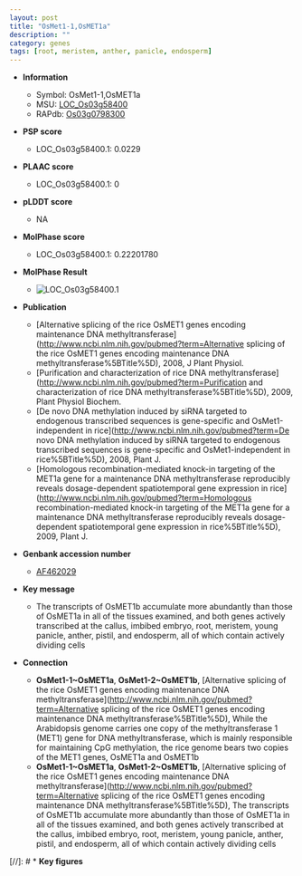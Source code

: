 ```yaml
---
layout: post
title: "OsMet1-1,OsMET1a"
description: ""
category: genes
tags: [root, meristem, anther, panicle, endosperm]
---
```


* **Information**  
    + Symbol: OsMet1-1,OsMET1a  
    + MSU: [LOC_Os03g58400](http://rice.plantbiology.msu.edu/cgi-bin/ORF_infopage.cgi?orf=LOC_Os03g58400)  
    + RAPdb: [Os03g0798300](http://rapdb.dna.affrc.go.jp/viewer/gbrowse_details/irgsp1?name=Os03g0798300)  

* **PSP score**  
    + LOC_Os03g58400.1: 0.0229 

* **PLAAC score**  
    + LOC_Os03g58400.1: 0 

* **pLDDT score**
    + NA


* **MolPhase score**
    + LOC_Os03g58400.1: 0.22201780

* **MolPhase Result**
    + ![LOC_Os03g58400.1](https://304243504.github.io/Pictures/LOC_Os03g/LOC_Os03g58400.1.png)

* **Publication**  
    + [Alternative splicing of the rice OsMET1 genes encoding maintenance DNA methyltransferase](http://www.ncbi.nlm.nih.gov/pubmed?term=Alternative splicing of the rice OsMET1 genes encoding maintenance DNA methyltransferase%5BTitle%5D), 2008, J Plant Physiol.
    + [Purification and characterization of rice DNA methyltransferase](http://www.ncbi.nlm.nih.gov/pubmed?term=Purification and characterization of rice DNA methyltransferase%5BTitle%5D), 2009, Plant Physiol Biochem.
    + [De novo DNA methylation induced by siRNA targeted to endogenous transcribed sequences is gene-specific and OsMet1-independent in rice](http://www.ncbi.nlm.nih.gov/pubmed?term=De novo DNA methylation induced by siRNA targeted to endogenous transcribed sequences is gene-specific and OsMet1-independent in rice%5BTitle%5D), 2008, Plant J.
    + [Homologous recombination-mediated knock-in targeting of the MET1a gene for a maintenance DNA methyltransferase reproducibly reveals dosage-dependent spatiotemporal gene expression in rice](http://www.ncbi.nlm.nih.gov/pubmed?term=Homologous recombination-mediated knock-in targeting of the MET1a gene for a maintenance DNA methyltransferase reproducibly reveals dosage-dependent spatiotemporal gene expression in rice%5BTitle%5D), 2009, Plant J.

* **Genbank accession number**  
    + [AF462029](http://www.ncbi.nlm.nih.gov/nuccore/AF462029)

* **Key message**  
    + The transcripts of OsMET1b accumulate more abundantly than those of OsMET1a in all of the tissues examined, and both genes actively transcribed at the callus, imbibed embryo, root, meristem, young panicle, anther, pistil, and endosperm, all of which contain actively dividing cells

* **Connection**  
    + __OsMet1-1~OsMET1a__, __OsMet1-2~OsMET1b__, [Alternative splicing of the rice OsMET1 genes encoding maintenance DNA methyltransferase](http://www.ncbi.nlm.nih.gov/pubmed?term=Alternative splicing of the rice OsMET1 genes encoding maintenance DNA methyltransferase%5BTitle%5D), While the Arabidopsis genome carries one copy of the methyltransferase 1 (MET1) gene for DNA methyltransferase, which is mainly responsible for maintaining CpG methylation, the rice genome bears two copies of the MET1 genes, OsMET1a and OsMET1b
    + __OsMet1-1~OsMET1a__, __OsMet1-2~OsMET1b__, [Alternative splicing of the rice OsMET1 genes encoding maintenance DNA methyltransferase](http://www.ncbi.nlm.nih.gov/pubmed?term=Alternative splicing of the rice OsMET1 genes encoding maintenance DNA methyltransferase%5BTitle%5D), The transcripts of OsMET1b accumulate more abundantly than those of OsMET1a in all of the tissues examined, and both genes actively transcribed at the callus, imbibed embryo, root, meristem, young panicle, anther, pistil, and endosperm, all of which contain actively dividing cells

[//]: # * **Key figures**  


